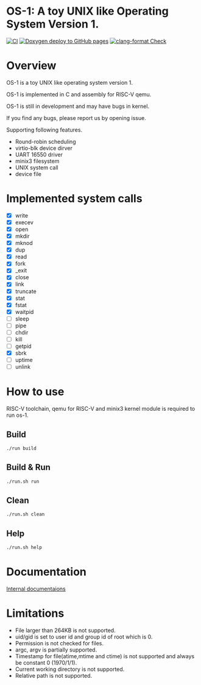 # OS-1: A toy UNIX like Operating System Version 1.
[![CI](https://github.com/koyamanX/os-1/actions/workflows/build.yml/badge.svg)](https://github.com/koyamanX/os-1/actions/workflows/build.yml)
[![Doxygen deploy to GitHub pages](https://github.com/koyamanX/os-1/actions/workflows/docs.yml/badge.svg)](https://github.com/koyamanX/os-1/actions/workflows/docs.yml)
[![clang-format Check](https://github.com/koyamanX/os-1/actions/workflows/format.yml/badge.svg)](https://github.com/koyamanX/os-1/actions/workflows/format.yml)

# Overview

OS-1 is a toy UNIX like operating system version 1.

OS-1 is implemented in C and assembly for RISC-V qemu.

OS-1 is still in development and may have bugs in kernel.

If you find any bugs, please report us by opening issue.

Supporting following features.
- Round-robin scheduling
- virtio-blk device dirver
- UART 16550 driver
- minix3 filesystem
- UNIX system call 
- device file

# Implemented system calls
- [x] write
- [x] execev
- [x] open
- [x] mkdir
- [x] mknod
- [x] dup
- [x] read
- [x] fork
- [x] _exit
- [x] close
- [x] link
- [x] truncate
- [x] stat
- [x] fstat
- [x] waitpid
- [ ] sleep
- [ ] pipe
- [ ] chdir
- [ ] kill
- [ ] getpid
- [x] sbrk
- [ ] uptime
- [ ] unlink

# How to use
RISC-V toolchain, qemu for RISC-V and minix3 kernel module is required to run os-1.

## Build
```bash
./run build
```
## Build & Run
```bash
./run.sh run
```
## Clean
```bash
./run.sh clean
```
## Help
```bash
./run.sh help
```

# Documentation

[Internal documentaions](https://koyamanx.github.io/os-1/)

# Limitations

- File larger than 264KB is not supported.
- uid/gid is set to user id and group id of root which is 0.
- Permission is not checked for files.
- argc, argv is partially supported.
- Timestamp for file(atime,mtime and ctime) is not supported and always be constant 0 (1970/1/1).
- Current working directory is not supported.
- Relative path is not supported.
